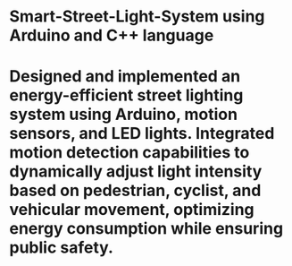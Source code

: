 # Smart-Street-Light-System using Arduino and C++ language
# Designed and implemented an energy-efficient street lighting system using Arduino, motion sensors, and LED lights. Integrated motion detection capabilities to dynamically adjust light intensity based on pedestrian, cyclist, and vehicular movement, optimizing energy consumption while ensuring public safety.

